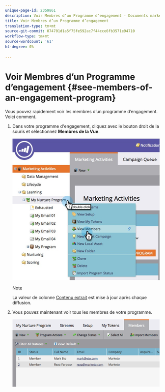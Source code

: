 ```yaml
---
unique-page-id: 2359861
description: Voir Membres d’un Programme d’engagement - Documents marketing - Documentation du produit
title: Voir Membres d’un Programme d’engagement
translation-type: tm+mt
source-git-commit: 074701d1a5f75fe592ac7f44cce6fb3571e94710
workflow-type: tm+mt
source-wordcount: '61'
ht-degree: 0%

---
```



# Voir Membres d’un Programme d’engagement {#see-members-of-an-engagement-program}

Vous pouvez rapidement voir les membres d’un programme d’engagement. Voici comment.

1. Dans votre programme d&#39;engagement, cliquez avec le bouton droit de la souris et sélectionnez **Membres de la Vue**.

   ![](assets/membersofengagement.jpg)

   >[!NOTE]
   >
   >La valeur de colonne [Contenu extrait](/help/marketo/product-docs/email-marketing/drip-nurturing/creating-an-engagement-program/understanding-engagement-programs.md) est mise à jour après chaque diffusion.

1. Vous pouvez maintenant voir tous les membres de votre programme.

   ![](assets/image2014-9-15-17-3a17-3a26.png)
